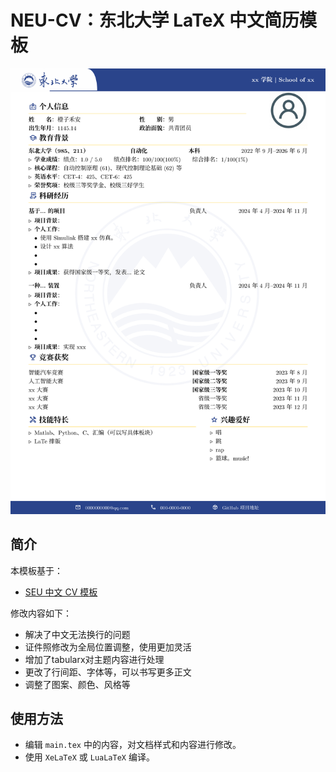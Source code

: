# NEU-CV：东北大学 LaTeX 中文简历模板

![](./docs/CV-preview.png)

## 简介

本模板基于：

- [SEU 中文 CV 模板](https://www.overleaf.com/latex/templates/seu-cv-dong-nan-da-xue-latex-zhong-wen-jian-li-mo-ban/jyzpthvnbmpm)

修改内容如下：
- 解决了中文无法换行的问题
- 证件照修改为全局位置调整，使用更加灵活
- 增加了tabularx对主题内容进行处理
- 更改了行间距、字体等，可以书写更多正文
- 调整了图案、颜色、风格等

## 使用方法

- 编辑 `main.tex` 中的内容，对文档样式和内容进行修改。
- 使用 `XeLaTeX` 或 `LuaLaTeX` 编译。
